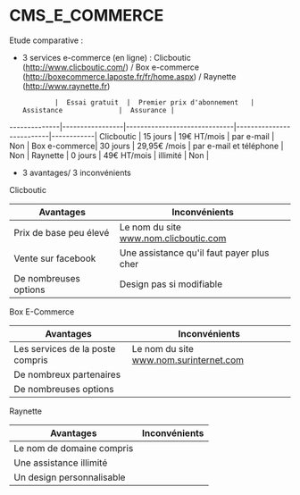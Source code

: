 CMS_E_COMMERCE
==============

Etude comparative :
- 3 services e-commerce (en ligne) : Clicboutic (http://www.clicboutic.com/) / Box e-commerce (http://boxecommerce.laposte.fr/fr/home.aspx) / Raynette (http://www.raynette.fr)


              |  Essai gratuit  |  Premier prix d'abonnement   |  Assistance              |  Assurance |
--------------|-----------------|------------------------------|--------------------------|------------|
Clicboutic    |  15 jours       |   19€ HT/mois                |  par e-mail              | Non |
Box e-commerce|  30 jours       |   29,95€ /mois               |  par e-mail et téléphone | Non |
Raynette      |  0 jours        |   49€ HT/mois                |  illimité                | Non |

  

- 3 avantages/ 3 inconvénients

Clicboutic

Avantages|Inconvénients|
---------|-------------|
Prix de base peu élevé|Le nom du site www.nom.clicboutic.com|
Vente sur facebook|Une assistance qu'il faut payer plus cher|
De nombreuses options|Design pas si modifiable|

Box E-Commerce

Avantages|Inconvénients|
---------|-------------|
Les services de la poste compris |Le nom du site www.nom.surinternet.com|
De nombreux partenaires||
De nombreuses options||

Raynette

Avantages|Inconvénients|
---------|-------------|
Le nom de domaine compris ||
Une assistance illimité||
Un design personnalisable||
